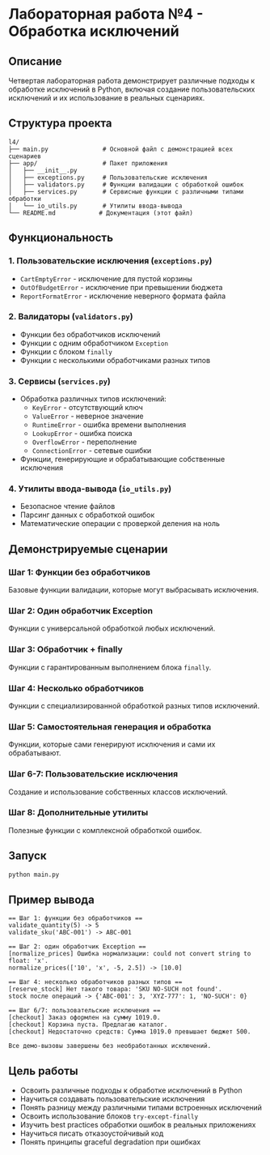 # Лабораторная работа №4 - Обработка исключений

## Описание

Четвертая лабораторная работа демонстрирует различные подходы к обработке исключений в Python, включая создание пользовательских исключений и их использование в реальных сценариях.

## Структура проекта

```
l4/
├── main.py               # Основной файл с демонстрацией всех сценариев
├── app/                  # Пакет приложения
│   ├── __init__.py
│   ├── exceptions.py     # Пользовательские исключения
│   ├── validators.py     # Функции валидации с обработкой ошибок
│   ├── services.py       # Сервисные функции с различными типами обработки
│   └── io_utils.py       # Утилиты ввода-вывода
└── README.md            # Документация (этот файл)
```

## Функциональность

### 1. Пользовательские исключения (`exceptions.py`)
- `CartEmptyError` - исключение для пустой корзины
- `OutOfBudgetError` - исключение при превышении бюджета  
- `ReportFormatError` - исключение неверного формата файла

### 2. Валидаторы (`validators.py`)
- Функции без обработчиков исключений
- Функции с одним обработчиком `Exception`
- Функции с блоком `finally`
- Функции с несколькими обработчиками разных типов

### 3. Сервисы (`services.py`)
- Обработка различных типов исключений:
  - `KeyError` - отсутствующий ключ
  - `ValueError` - неверное значение
  - `RuntimeError` - ошибка времени выполнения
  - `LookupError` - ошибка поиска
  - `OverflowError` - переполнение
  - `ConnectionError` - сетевые ошибки
- Функции, генерирующие и обрабатывающие собственные исключения

### 4. Утилиты ввода-вывода (`io_utils.py`)
- Безопасное чтение файлов
- Парсинг данных с обработкой ошибок
- Математические операции с проверкой деления на ноль

## Демонстрируемые сценарии

### Шаг 1: Функции без обработчиков
Базовые функции валидации, которые могут выбрасывать исключения.

### Шаг 2: Один обработчик Exception  
Функции с универсальной обработкой любых исключений.

### Шаг 3: Обработчик + finally
Функции с гарантированным выполнением блока `finally`.

### Шаг 4: Несколько обработчиков
Функции с специализированной обработкой разных типов исключений.

### Шаг 5: Самостоятельная генерация и обработка
Функции, которые сами генерируют исключения и сами их обрабатывают.

### Шаг 6-7: Пользовательские исключения
Создание и использование собственных классов исключений.

### Шаг 8: Дополнительные утилиты
Полезные функции с комплексной обработкой ошибок.

## Запуск

```bash
python main.py
```

## Пример вывода

```
== Шаг 1: функции без обработчиков ==
validate_quantity(5) -> 5
validate_sku('ABC-001') -> ABC-001

== Шаг 2: один обработчик Exception ==
[normalize_prices] Ошибка нормализации: could not convert string to float: 'x'. 
normalize_prices(['10', 'x', -5, 2.5]) -> [10.0]

== Шаг 4: несколько обработчиков разных типов ==
[reserve_stock] Нет такого товара: 'SKU NO-SUCH not found'. 
stock после операций -> {'ABC-001': 3, 'XYZ-777': 1, 'NO-SUCH': 0}

== Шаг 6/7: пользовательские исключения ==
[checkout] Заказ оформлен на сумму 1019.0.
[checkout] Корзина пуста. Предлагаю каталог.
[checkout] Недостаточно средств: Сумма 1019.0 превышает бюджет 500.

Все демо-вызовы завершены без необработанных исключений.
```

## Цель работы

- Освоить различные подходы к обработке исключений в Python
- Научиться создавать пользовательские исключения
- Понять разницу между различными типами встроенных исключений
- Освоить использование блоков `try-except-finally`
- Изучить best practices обработки ошибок в реальных приложениях
- Научиться писать отказоустойчивый код
- Понять принципы graceful degradation при ошибках